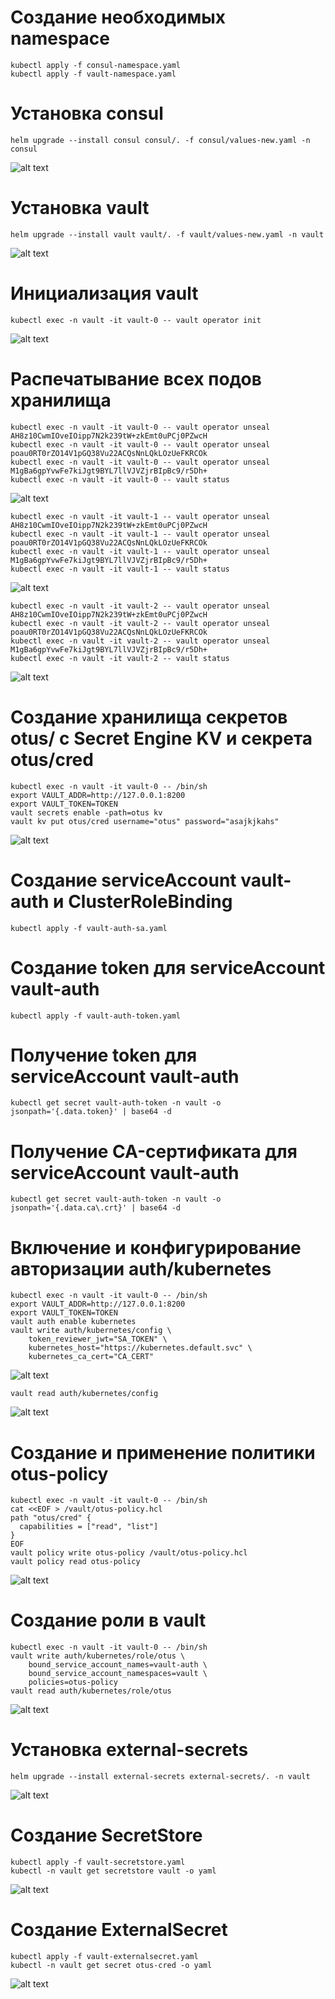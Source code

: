 # Создание необходимых namespace
```
kubectl apply -f consul-namespace.yaml
kubectl apply -f vault-namespace.yaml
```

# Установка consul
```
helm upgrade --install consul consul/. -f consul/values-new.yaml -n consul
```
![alt text](images/image.png)

# Установка vault
```
helm upgrade --install vault vault/. -f vault/values-new.yaml -n vault
```
![alt text](images/image-1.png)

# Инициализация vault
```
kubectl exec -n vault -it vault-0 -- vault operator init
```
![alt text](images/image-2.png)

# Распечатывание всех подов хранилища
```
kubectl exec -n vault -it vault-0 -- vault operator unseal AH8z10CwmIOveIOipp7N2k239tW+zkEmt0uPCj0PZwcH
kubectl exec -n vault -it vault-0 -- vault operator unseal poau0RT0rZO14V1pGQ38Vu22ACQsNnLQkLOzUeFKRCOk
kubectl exec -n vault -it vault-0 -- vault operator unseal M1gBa6gpYvwFe7kiJgt9BYL7llVJVZjrBIpBc9/r5Dh+
kubectl exec -n vault -it vault-0 -- vault status
```
![alt text](images/image-3.png)
```
kubectl exec -n vault -it vault-1 -- vault operator unseal AH8z10CwmIOveIOipp7N2k239tW+zkEmt0uPCj0PZwcH
kubectl exec -n vault -it vault-1 -- vault operator unseal poau0RT0rZO14V1pGQ38Vu22ACQsNnLQkLOzUeFKRCOk
kubectl exec -n vault -it vault-1 -- vault operator unseal M1gBa6gpYvwFe7kiJgt9BYL7llVJVZjrBIpBc9/r5Dh+
kubectl exec -n vault -it vault-1 -- vault status
```
![alt text](images/image-4.png)
```
kubectl exec -n vault -it vault-2 -- vault operator unseal AH8z10CwmIOveIOipp7N2k239tW+zkEmt0uPCj0PZwcH
kubectl exec -n vault -it vault-2 -- vault operator unseal poau0RT0rZO14V1pGQ38Vu22ACQsNnLQkLOzUeFKRCOk
kubectl exec -n vault -it vault-2 -- vault operator unseal M1gBa6gpYvwFe7kiJgt9BYL7llVJVZjrBIpBc9/r5Dh+
kubectl exec -n vault -it vault-2 -- vault status
```
![alt text](images/image-5.png)

# Создание хранилища секретов otus/ с Secret Engine KV и секрета otus/cred
```
kubectl exec -n vault -it vault-0 -- /bin/sh
export VAULT_ADDR=http://127.0.0.1:8200
export VAULT_TOKEN=TOKEN
vault secrets enable -path=otus kv
vault kv put otus/cred username="otus" password="asajkjkahs"
```
![alt text](images/image-6.png)

# Создание serviceAccount vault-auth и ClusterRoleBinding
```
kubectl apply -f vault-auth-sa.yaml
```

# Создание token для serviceAccount vault-auth
```
kubectl apply -f vault-auth-token.yaml
```

# Получение token для serviceAccount vault-auth
```
kubectl get secret vault-auth-token -n vault -o jsonpath='{.data.token}' | base64 -d
```

# Получение CA-сертификата для serviceAccount vault-auth
```
kubectl get secret vault-auth-token -n vault -o jsonpath='{.data.ca\.crt}' | base64 -d
```

# Включение и конфигурирование авторизации auth/kubernetes
```
kubectl exec -n vault -it vault-0 -- /bin/sh
export VAULT_ADDR=http://127.0.0.1:8200
export VAULT_TOKEN=TOKEN
vault auth enable kubernetes
vault write auth/kubernetes/config \
    token_reviewer_jwt="SA_TOKEN" \
    kubernetes_host="https://kubernetes.default.svc" \
    kubernetes_ca_cert="CA_CERT"
```
![alt text](images/image-7.png)
```
vault read auth/kubernetes/config
```
![alt text](images/image-8.png)

# Создание и применение политики otus-policy
```
kubectl exec -n vault -it vault-0 -- /bin/sh
cat <<EOF > /vault/otus-policy.hcl
path "otus/cred" {
  capabilities = ["read", "list"]
}
EOF
vault policy write otus-policy /vault/otus-policy.hcl
vault policy read otus-policy
```
![alt text](images/image-9.png)

# Создание роли в vault
```
kubectl exec -n vault -it vault-0 -- /bin/sh
vault write auth/kubernetes/role/otus \
    bound_service_account_names=vault-auth \
    bound_service_account_namespaces=vault \
    policies=otus-policy
vault read auth/kubernetes/role/otus
```
![alt text](images/image-10.png)

# Установка external-secrets
```
helm upgrade --install external-secrets external-secrets/. -n vault
```
![alt text](images/image-11.png)

# Создание SecretStore
```
kubectl apply -f vault-secretstore.yaml
kubectl -n vault get secretstore vault -o yaml
```
![alt text](images/image-12.png)

# Создание ExternalSecret
```
kubectl apply -f vault-externalsecret.yaml
kubectl -n vault get secret otus-cred -o yaml
```
![alt text](images/image-13.png)